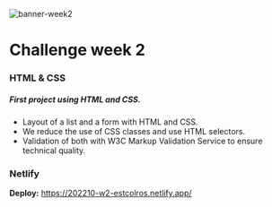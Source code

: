 ![banner-week2](https://www.isbrasil.info/blog/_images/blog/destaques/2018/05/28/html-x-css-afinal-quais-sao-as-diferencas_1b35feb55a5e269746bc6bc148337033.webp)

# Challenge week 2

### HTML & CSS

##### First project using HTML and CSS.

-   Layout of a list and a form with HTML and CSS.
-   We reduce the use of CSS classes and use HTML selectors.
-   Validation of both with W3C Markup Validation Service to ensure technical quality.

### Netlify

**Deploy:** https://202210-w2-estcolros.netlify.app/
